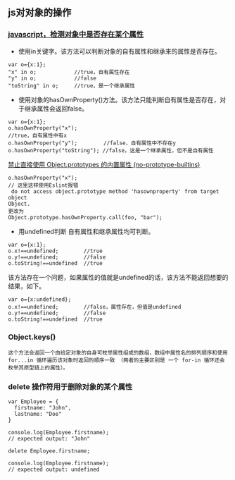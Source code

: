 ## js对对象的操作
### [javascript，检测对象中是否存在某个属性](https://www.cnblogs.com/kongxianghai/archive/2013/04/12/3015803.html)
- 使用in关键字。该方法可以判断对象的自有属性和继承来的属性是否存在。
```
var o={x:1};
"x" in o;            //true，自有属性存在
"y" in o;            //false
"toString" in o;     //true，是一个继承属性
```
- 使用对象的hasOwnProperty()方法。该方法只能判断自有属性是否存在，对于继承属性会返回false。

```
var o={x:1};
o.hasOwnProperty("x"); 
//true，自有属性中有x
o.hasOwnProperty("y");    　　 //false，自有属性中不存在y
o.hasOwnProperty("toString"); //false，这是一个继承属性，但不是自有属性
```
[禁止直接使用 Object.prototypes 的内置属性 (no-prototype-builtins)](https://cn.eslint.org/docs/rules/no-prototype-builtins)
```
o.hasOwnProperty("x"); 
// 这里这样使用Eslint报错
 do not access object.prototype method 'hasownproperty' from target object
Object.
更改为
Object.prototype.hasOwnProperty.call(foo, "bar");
```
- 用undefined判断
自有属性和继承属性均可判断。


```
var o={x:1};
o.x!==undefined;        //true
o.y!==undefined;        //false
o.toString!==undefined  //true
```

该方法存在一个问题，如果属性的值就是undefined的话，该方法不能返回想要的结果，如下。

```
var o={x:undefined};
o.x!==undefined;        //false，属性存在，但值是undefined
o.y!==undefined;        //false
o.toString!==undefined  //true
```
### Object.keys()

```
这个方法会返回一个由给定对象的自身可枚举属性组成的数组，数组中属性名的排列顺序和使用 for...in 循环遍历该对象时返回的顺序一致 （两者的主要区别是 一个 for-in 循环还会枚举其原型链上的属性）。
```
### delete 操作符用于删除对象的某个属性

```
var Employee = {
  firstname: "John",
  lastname: "Doe"
}

console.log(Employee.firstname);
// expected output: "John"

delete Employee.firstname;

console.log(Employee.firstname);
// expected output: undefined

```


